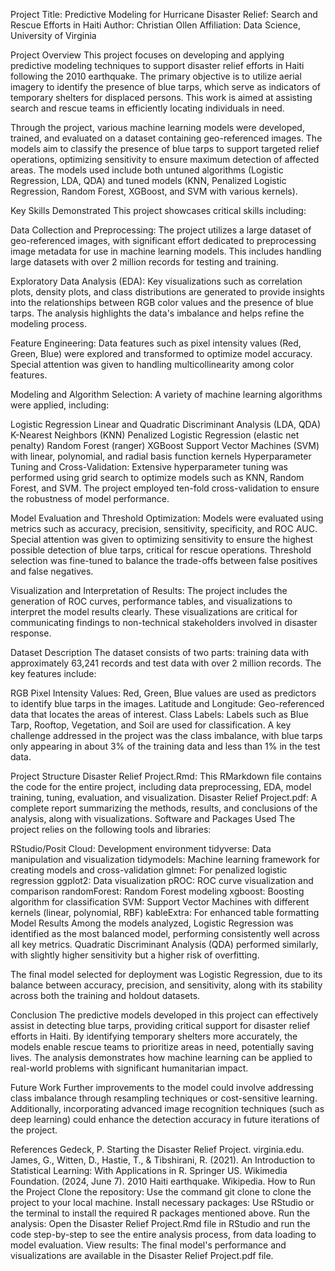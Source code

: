 Project Title: Predictive Modeling for Hurricane Disaster Relief: Search and Rescue Efforts in Haiti
Author: Christian Ollen
Affiliation: Data Science, University of Virginia

Project Overview
This project focuses on developing and applying predictive modeling techniques to support disaster relief efforts in Haiti following the 2010 earthquake. The primary objective is to utilize aerial imagery to identify the presence of blue tarps, which serve as indicators of temporary shelters for displaced persons. This work is aimed at assisting search and rescue teams in efficiently locating individuals in need.

Through the project, various machine learning models were developed, trained, and evaluated on a dataset containing geo-referenced images. The models aim to classify the presence of blue tarps to support targeted relief operations, optimizing sensitivity to ensure maximum detection of affected areas. The models used include both untuned algorithms (Logistic Regression, LDA, QDA) and tuned models (KNN, Penalized Logistic Regression, Random Forest, XGBoost, and SVM with various kernels).

Key Skills Demonstrated
This project showcases critical skills including:

Data Collection and Preprocessing: The project utilizes a large dataset of geo-referenced images, with significant effort dedicated to preprocessing image metadata for use in machine learning models. This includes handling large datasets with over 2 million records for testing and training.

Exploratory Data Analysis (EDA): Key visualizations such as correlation plots, density plots, and class distributions are generated to provide insights into the relationships between RGB color values and the presence of blue tarps. The analysis highlights the data's imbalance and helps refine the modeling process.

Feature Engineering: Data features such as pixel intensity values (Red, Green, Blue) were explored and transformed to optimize model accuracy. Special attention was given to handling multicollinearity among color features.

Modeling and Algorithm Selection: A variety of machine learning algorithms were applied, including:

Logistic Regression
Linear and Quadratic Discriminant Analysis (LDA, QDA)
K-Nearest Neighbors (KNN)
Penalized Logistic Regression (elastic net penalty)
Random Forest (ranger)
XGBoost
Support Vector Machines (SVM) with linear, polynomial, and radial basis function kernels
Hyperparameter Tuning and Cross-Validation: Extensive hyperparameter tuning was performed using grid search to optimize models such as KNN, Random Forest, and SVM. The project employed ten-fold cross-validation to ensure the robustness of model performance.

Model Evaluation and Threshold Optimization: Models were evaluated using metrics such as accuracy, precision, sensitivity, specificity, and ROC AUC. Special attention was given to optimizing sensitivity to ensure the highest possible detection of blue tarps, critical for rescue operations. Threshold selection was fine-tuned to balance the trade-offs between false positives and false negatives.

Visualization and Interpretation of Results: The project includes the generation of ROC curves, performance tables, and visualizations to interpret the model results clearly. These visualizations are critical for communicating findings to non-technical stakeholders involved in disaster response.

Dataset Description
The dataset consists of two parts: training data with approximately 63,241 records and test data with over 2 million records. The key features include:

RGB Pixel Intensity Values: Red, Green, Blue values are used as predictors to identify blue tarps in the images.
Latitude and Longitude: Geo-referenced data that locates the areas of interest.
Class Labels: Labels such as Blue Tarp, Rooftop, Vegetation, and Soil are used for classification.
A key challenge addressed in the project was the class imbalance, with blue tarps only appearing in about 3% of the training data and less than 1% in the test data.

Project Structure
Disaster Relief Project.Rmd: This RMarkdown file contains the code for the entire project, including data preprocessing, EDA, model training, tuning, evaluation, and visualization.
Disaster Relief Project.pdf: A complete report summarizing the methods, results, and conclusions of the analysis, along with visualizations.
Software and Packages Used
The project relies on the following tools and libraries:

RStudio/Posit Cloud: Development environment
tidyverse: Data manipulation and visualization
tidymodels: Machine learning framework for creating models and cross-validation
glmnet: For penalized logistic regression
ggplot2: Data visualization
pROC: ROC curve visualization and comparison
randomForest: Random Forest modeling
xgboost: Boosting algorithm for classification
SVM: Support Vector Machines with different kernels (linear, polynomial, RBF)
kableExtra: For enhanced table formatting
Model Results
Among the models analyzed, Logistic Regression was identified as the most balanced model, performing consistently well across all key metrics. Quadratic Discriminant Analysis (QDA) performed similarly, with slightly higher sensitivity but a higher risk of overfitting.

The final model selected for deployment was Logistic Regression, due to its balance between accuracy, precision, and sensitivity, along with its stability across both the training and holdout datasets.

Conclusion
The predictive models developed in this project can effectively assist in detecting blue tarps, providing critical support for disaster relief efforts in Haiti. By identifying temporary shelters more accurately, the models enable rescue teams to prioritize areas in need, potentially saving lives. The analysis demonstrates how machine learning can be applied to real-world problems with significant humanitarian impact.

Future Work
Further improvements to the model could involve addressing class imbalance through resampling techniques or cost-sensitive learning. Additionally, incorporating advanced image recognition techniques (such as deep learning) could enhance the detection accuracy in future iterations of the project.

References
Gedeck, P. Starting the Disaster Relief Project. virginia.edu.
James, G., Witten, D., Hastie, T., & Tibshirani, R. (2021). An Introduction to Statistical Learning: With Applications in R. Springer US.
Wikimedia Foundation. (2024, June 7). 2010 Haiti earthquake. Wikipedia.
How to Run the Project
Clone the repository: Use the command git clone <repository-url> to clone the project to your local machine.
Install necessary packages: Use RStudio or the terminal to install the required R packages mentioned above.
Run the analysis: Open the Disaster Relief Project.Rmd file in RStudio and run the code step-by-step to see the entire analysis process, from data loading to model evaluation.
View results: The final model's performance and visualizations are available in the Disaster Relief Project.pdf file.
